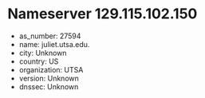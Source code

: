 # Nameserver 129.115.102.150

* as_number: 27594
* name: juliet.utsa.edu.
* city: Unknown
* country: US
* organization: UTSA
* version: Unknown
* dnssec: Unknown
